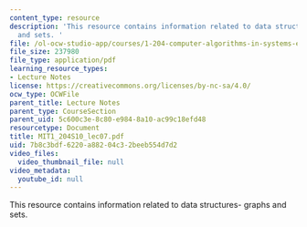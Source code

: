 ```yaml
---
content_type: resource
description: 'This resource contains information related to data structures- graphs
  and sets. '
file: /ol-ocw-studio-app/courses/1-204-computer-algorithms-in-systems-engineering-spring-2010/7b8c3bdf6220a88204c32beeb554d7d2_MIT1_204S10_lec07.pdf
file_size: 237980
file_type: application/pdf
learning_resource_types:
- Lecture Notes
license: https://creativecommons.org/licenses/by-nc-sa/4.0/
ocw_type: OCWFile
parent_title: Lecture Notes
parent_type: CourseSection
parent_uid: 5c600c3e-8c80-e984-8a10-ac99c18efd48
resourcetype: Document
title: MIT1_204S10_lec07.pdf
uid: 7b8c3bdf-6220-a882-04c3-2beeb554d7d2
video_files:
  video_thumbnail_file: null
video_metadata:
  youtube_id: null
---
```

This resource contains information related to data structures- graphs and sets. 